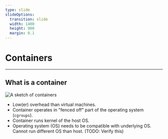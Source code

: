 ```yaml
---
type: slide
slideOptions:
  transition: slide
  width: 1400
  height: 900
  margin: 0.1
---
```


<style>
  .reveal strong {
  font-weight: bold;
    color: orange;
  }
  .reveal p {
    text-align: left;
  }
  .reveal section h1 {
    color: orange;
  }
  .reveal section h2 {
    color: orange;
  }
</style>

# Containers

---

## What is a container

![A sketch of containers](container-sketch.png)

- Low(er) overhead than virtual machines.
- Container operates in "fenced off" part of the operating system (`cgroups`).
- Container runs kernel of the host OS.
- Operating system (OS) needs to be compatible with underlying OS. Cannot run different OS than host. (TODO: Verify this)